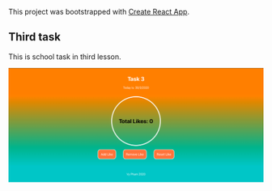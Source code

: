 This project was bootstrapped with [Create React App](https://github.com/facebook/create-react-app).

## Third task

This is school task in third lesson.

![](public/howItLooks.png)


